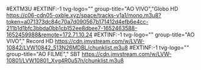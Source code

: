 #EXTM3U
#EXTINF:-1 tvg-logo="" group-title="AO VIVO","Globo HD 
https://c06-cdn05-oxble.xyz/space/tracks-v1a1/mono.m3u8?token=a071373dc84c70a7d090567b171412d4efb6e4cc-211b1d1bfc3bbda0bb1cb152ee8dbee7-1652463588-1652459988&remote=172.71.10.24
#EXTINF:-1 tvg-logo="" group-title="AO VIVO"," Record HD
https://cdn.jmvstream.com/w/LVW-10842/LVW10842_513N26MDBL/chunklist.m3u8
#EXTINF:-1 tvg-logo="" group-title="AO FILME"," SBT
https://cdn.jmvstream.com/w/LVW-10801/LVW10801_Xvg4R0u57n/chunklist.m3u8

